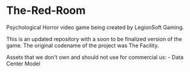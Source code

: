 # The-Red-Room
Psychological Horror video game being created by LegionSoft Gaming.

This is an updated repository with a soon to be finalized version of the game. The original codename of the project was The Facility.

Assets that we don't own and should not use for commercial us: - Data Center Model
